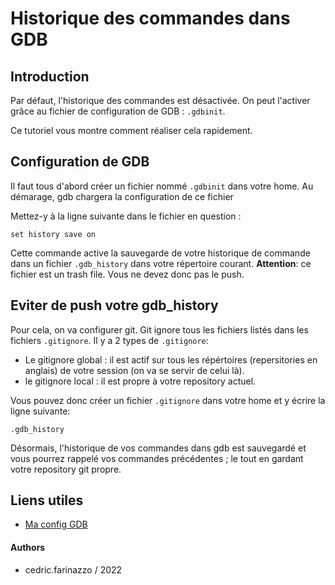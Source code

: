 # Historique des commandes dans GDB

## Introduction

Par défaut, l'historique des commandes est désactivée. 
On peut l'activer grâce au fichier de configuration de GDB : ``.gdbinit``.

Ce tutoriel vous montre comment réaliser cela rapidement.

## Configuration de GDB

Il faut tous d'abord créer un fichier nommé ``.gdbinit`` dans votre home.
Au démarage, gdb chargera la configuration de ce fichier

Mettez-y à la ligne suivante dans le fichier en question : 
```
set history save on
```

Cette commande active la sauvegarde de votre historique de commande dans un fichier ``.gdb_history`` dans votre répertoire courant.
**Attention**: ce fichier est un trash file. Vous ne devez donc pas le push.

## Eviter de push votre gdb_history

Pour cela, on va configurer git. Git ignore tous les fichiers listés dans les fichiers ``.gitignore``.
Il y a 2 types de  ``.gitignore``:
* Le gitignore global : il est actif sur tous les répértoires (repersitories en anglais) de votre session (on va se servir de celui là).
* le gitignore local : il est propre à votre repository actuel.

Vous pouvez donc créer un fichier ``.gitignore`` dans votre home et y écrire la ligne suivante: 
```gitignore
.gdb_history
```

Désormais, l'historique de vos commandes dans gdb est sauvegardé et vous pourrez rappelé vos commandes précédentes ; le tout en gardant votre repository git propre.

## Liens utiles
* [Ma config GDB](https://github.com/cedricfarinazzo/gdb-config)

#### Authors
* cedric.farinazzo / 2022
